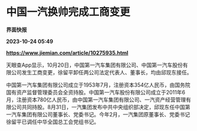 # 中国一汽换帅完成工商变更
**界面快报**

**2023-10-24 05:49**

**https://www.jiemian.com/article/10275935.html**

天眼查App显示，10月20日，中国第一汽车集团有限公司、中国第一汽车股份有限公司发生工商变更，徐留平卸任两公司法定代表人、董事长，均由邱现东接任。

中国第一汽车集团有限公司成立于1953年7月，注册资本354亿人民币，由国务院国有资产监督管理委员会全资持股。中国第一汽车股份有限公司成立于2011年6月，注册资本780亿人民币，由中国第一汽车集团有限公司、一汽资产经营管理有限公司共同持股。8月31日，一汽集团发布中共中央组织部决定，邱现东任中国第一汽车集团有限公司董事长、党委书记。今年2月，一汽集团原董事长、党委书记徐留平已调任中华全国总工会党组书记。